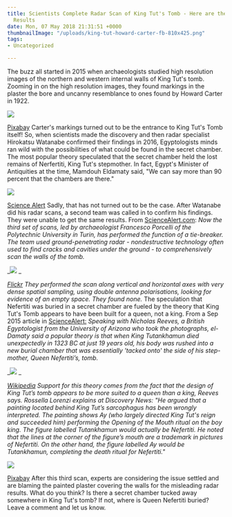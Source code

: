 ```yaml
---
title: Scientists Complete Radar Scan of King Tut's Tomb - Here are the Surprising
  Results
date: Mon, 07 May 2018 21:31:51 +0000
thumbnailImage: "/uploads/king-tut-howard-carter-fb-810x425.png"
tags:
- Uncategorized

---
```

The buzz all started in 2015 when archaeologists studied high resolution images of the northern and western internal walls of King Tut's tomb. Zooming in on the high resolution images, they found markings in the plaster the bore and uncanny resemblance to ones found by Howard Carter in 1922. 

![](http://newsattorneys.staging.wpengine.com/wp-content/uploads/2018/05/king-tut-sarcophagus-1024x819.jpg) 

[Pixabay](https://pixabay.com/en/sarcophagus-mummy-egypt-treasure-469273/) Carter's markings turned out to be the entrance to King Tut's Tomb itself! So, when scientists made the discovery and then radar specialist Hirokatsu Watanabe confirmed their findings in 2016, Egyptologists minds ran wild with the possibilities of what could be found in the secret chamber. The most popular theory speculated that the secret chamber held the lost remains of Nerfertiti, King Tut's stepmother. In fact, Egypt's Minister of Antiquities at the time, Mamdouh Eldamaty said, "We can say more than 90 percent that the chambers are there." 

![](http://newsattorneys.staging.wpengine.com/wp-content/uploads/2018/05/king-tut-tomb-1024x415.jpg) 

[Science Alert](https://www.sciencealert.com/tutankhamun-s-tomb-no-hidden-chambers-ground-penetrating-radar) Sadly, that has not turned out to be the case. After Watanabe did his radar scans, a second team was called in to confirm his findings. They were unable to get the same results. From [ScienceAlert.com](https://www.sciencealert.com/tutankhamun-s-tomb-no-hidden-chambers-ground-penetrating-radar): _Now the third set of scans, led by archaeologist Francesco Porcelli of the Polytechnic University in Turin, has performed the function of a tie-breaker. The team used ground-penetrating radar - nondestructive technology often used to find cracks and cavities under the ground - to comprehensively scan the walls of the tomb._ 

_![](http://newsattorneys.staging.wpengine.com/wp-content/uploads/2018/05/king-tut-howard-carter.jpg) _

[_Flickr_](https://www.flickr.com/photos/ancientartpodcast/8045843186) _They performed the scan along vertical and horizontal axes with very dense spatial sampling, using double antenna polarisations, looking for evidence of an empty space. They found none._ The speculation that Nefertiti was buried in a secret chamber are fueled by the theory that King Tut's Tomb appears to have been built for a queen, not a king. From a Sep 2015 article in [ScienceAlert:](https://www.sciencealert.com/evidence-of-two-secret-chambers-discovered-in-king-tutankhamun-s-tomb) _Speaking with Nicholas Reeves, a British Egyptologist from the University of Arizona who took the photographs, el-Damaty said a popular theory is that when King Tutankhamun died unexpectedly in 1323 BC at just 19 years old, his body was rushed into a new burial chamber that was essentially 'tacked onto' the side of his step-mother, Queen Nefertiti’s, tomb._ 

_![](http://newsattorneys.staging.wpengine.com/wp-content/uploads/2018/05/king-tut-valley-of-the-kings.jpg) _

[_Wikipedia_](https://en.wikipedia.org/wiki/Howard_Carter) _Support for this theory comes from the fact that the design of King Tut’s tomb appears to be more suited to a queen than a king, Reeves says. Rossella Lorenzi explains at Discovery News: "He argued that a painting located behind King Tut’s sarcophagus has been wrongly interpreted. The painting shows Ay (who largely directed King Tut's reign and succeeded him) performing the Opening of the Mouth ritual on the boy king. The figure labelled Tutankhamun would actually be Nefertiti. He noted that the lines at the corner of the figure’s mouth are a trademark in pictures of Nefertiti. On the other hand, the figure labelled Ay would be Tutankhamun, completing the death ritual for Nefertiti."_ 

![](http://newsattorneys.staging.wpengine.com/wp-content/uploads/2018/05/nefertiti-2530055_1280-1024x678.jpg) 

[Pixabay](https://pixabay.com/en/nefertiti-2530055/) After this third scan, experts are considering the issue settled and are blaming the painted plaster covering the walls for the misleading radar results. What do you think? Is there a secret chamber tucked away somewhere in King Tut's tomb? If not, where is Queen Nefertiti buried? Leave a comment and let us know.
